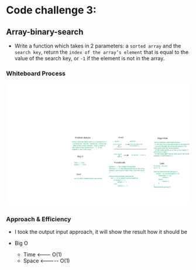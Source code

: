 # Code challenge 3:

## Array-binary-search
<!-- Description of the challenge -->
- Write a function which takes in 2 parameters: a `sorted array` and the `search key`, return the `index of the array’s element` that is equal to the value of the search key, or `-1` if the element is not in the array.

### Whiteboard Process
<!-- Embedded whiteboard image -->

![image](/images/array-binary-search.png)

### Approach & Efficiency
<!-- What approach did you take? Discuss Why. What is the Big O space/time for this approach? -->
- I took the output input approach, it will show the result how it should be 

- Big O 
   - Time <--- O(1)
   - Space <----- O(1)

